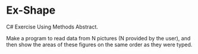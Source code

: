 # Ex-Shape
C# Exercise Using Methods Abstract.

Make a program to read data from N pictures (N provided by the user), and then show the areas of these figures on the same order as they
were typed.
